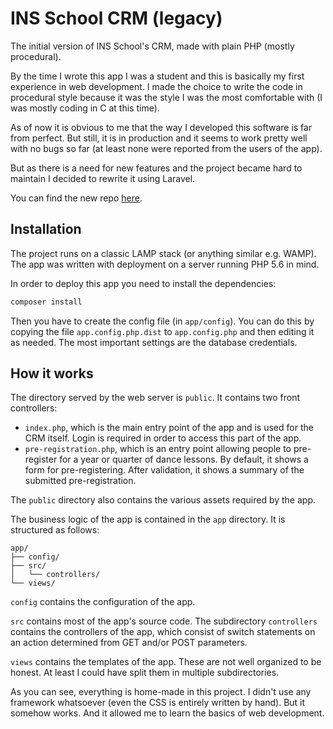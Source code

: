 # INS School CRM (legacy)

The initial version of INS School's CRM, made with plain PHP (mostly
procedural).

By the time I wrote this app I was a student and this is basically my first
experience in web development. I made the choice to write the code in procedural
style because it was the style I was the most comfortable with (I was mostly
coding in C at this time).

As of now it is obvious to me that the way I developed this software is far from
perfect. But still, it is in production and it seems to work pretty well with no
bugs so far (at least none were reported from the users of the app).

But as there is a need for new features and the project became hard to maintain
I decided to rewrite it using Laravel.

You can find the new repo [here](https://github.com/cpagnoux/insschool-crm).

## Installation

The project runs on a classic LAMP stack (or anything similar e.g. WAMP). The
app was written with deployment on a server running PHP 5.6 in mind.

In order to deploy this app you need to install the dependencies:

```sh
composer install
```

Then you have to create the config file (in `app/config`). You can do this by
copying the file `app.config.php.dist` to `app.config.php` and then editing it
as needed. The most important settings are the database credentials.

## How it works

The directory served by the web server is `public`. It contains two front
controllers:

*   `index.php`, which is the main entry point of the app and is used for the
    CRM itself. Login is required in order to access this part of the app.
*   `pre-registration.php`, which is an entry point allowing people to
    pre-register for a year or quarter of dance lessons. By default, it shows a
    form for pre-registering. After validation, it shows a summary of the
    submitted pre-registration.

The `public` directory also contains the various assets required by the app.

The business logic of the app is contained in the `app` directory. It is
structured as follows:

```
app/
├── config/
├── src/
│   └── controllers/
└── views/
```

`config` contains the configuration of the app.

`src` contains most of the app's source code. The subdirectory `controllers`
contains the controllers of the app, which consist of switch statements on an
action determined from GET and/or POST parameters.

`views` contains the templates of the app. These are not well organized to be
honest. At least I could have split them in multiple subdirectories.

As you can see, everything is home-made in this project. I didn't use any
framework whatsoever (even the CSS is entirely written by hand). But it somehow
works. And it allowed me to learn the basics of web development.
